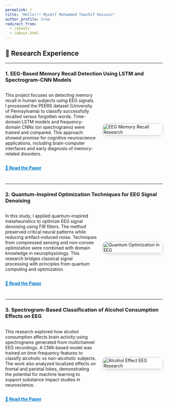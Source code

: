 ```yaml
---
permalink: /
title: "Hello!!! Myself Mohammed Tawshif Hossain"
author_profile: true
redirect_from: 
  - /about/
  - /about.html
---
```


<style>
  .project-container {
    display: flex;
    align-items: center;
    justify-content: space-between;
    margin-bottom: 3em;
    gap: 20px;
    flex-wrap: wrap;
  }
  .project-text {
    flex: 1 1 55%;
  }
  .project-image {
    flex: 1 1 35%;
    max-width: 320px;
  }
  .project-image img {
    width: 100%;
    border-radius: 12px;
    box-shadow: 0 4px 12px rgba(0,0,0,0.1);
  }
  .project-link {
    margin-top: 1em;
    display: inline-block;
    font-weight: bold;
    color: #007acc;
  }
</style>

## 🧠 Research Experience

---

### 1. EEG-Based Memory Recall Detection Using LSTM and Spectrogram-CNN Models

<div class="project-container">
  <div class="project-text">
    <p>
      This project focuses on detecting memory recall in human subjects using EEG signals. I processed the PEERS dataset (University of Pennsylvania) to classify successfully recalled versus forgotten words. Time-domain LSTM models and frequency-domain CNNs (on spectrograms) were trained and compared. This approach showed promise for cognitive neuroscience applications, including brain-computer interfaces and early diagnosis of memory-related disorders.
    </p>
    <a class="project-link" href="https://example.com/peers-eeg-recall-paper" target="_blank">🔗 Read the Paper</a>
  </div>
  <div class="project-image">
    <img src="/assets/images/project1-eeg.jpg" alt="EEG Memory Recall Research">
  </div>
</div>

---

### 2. Quantum-Inspired Optimization Techniques for EEG Signal Denoising

<div class="project-container">
  <div class="project-text">
    <p>
      In this study, I applied quantum-inspired metaheuristics to optimize EEG signal denoising using FIR filters. The method preserved critical neural patterns while reducing artifact-induced noise. Techniques from compressed sensing and non-convex optimization were combined with domain knowledge in neurophysiology. This research bridges classical signal processing with principles from quantum computing and optimization.
    </p>
    <a class="project-link" href="https://example.com/quantum-eeg-denoising" target="_blank">🔗 Read the Paper</a>
  </div>
  <div class="project-image">
    <img src="/assets/images/project2-quantum.jpg" alt="Quantum Optimization in EEG">
  </div>
</div>

---

### 3. Spectrogram-Based Classification of Alcohol Consumption Effects on EEG

<div class="project-container">
  <div class="project-text">
    <p>
      This research explored how alcohol consumption affects brain activity using spectrograms generated from multichannel EEG recordings. A CNN-based model was trained on time-frequency features to classify alcoholic vs non-alcoholic subjects. The work also analyzed localized effects on frontal and parietal lobes, demonstrating the potential for machine learning to support substance impact studies in neuroscience.
    </p>
    <a class="project-link" href="https://example.com/alcohol-eeg-spectrogram" target="_blank">🔗 Read the Paper</a>
  </div>
  <div class="project-image">
    <img src="/assets/images/project3-alcohol.jpg" alt="Alcohol Effect EEG Research">
  </div>
</div>

